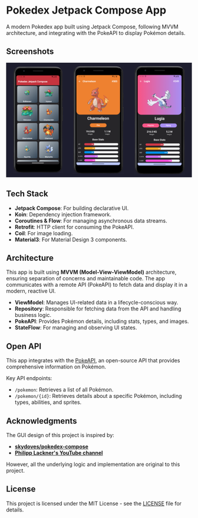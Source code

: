 # Pokedex Jetpack Compose App

A modern Pokedex app built using Jetpack Compose, following MVVM architecture, and integrating with the PokeAPI to display Pokémon details.

## Screenshots
![Pokedex Screenshot](https://github.com/r4ng3l-arch/pokedex-jetpack-compose/blob/main/previews/pokedex_example.png)

## Tech Stack
- **Jetpack Compose**: For building declarative UI.
- **Koin**: Dependency injection framework.
- **Coroutines & Flow**: For managing asynchronous data streams.
- **Retrofit**: HTTP client for consuming the PokeAPI.
- **Coil**: For image loading.
- **Material3**: For Material Design 3 components.

## Architecture
This app is built using **MVVM (Model-View-ViewModel)** architecture, ensuring separation of concerns and maintainable code. The app communicates with a remote API (PokeAPI) to fetch data and display it in a modern, reactive UI.

- **ViewModel**: Manages UI-related data in a lifecycle-conscious way.
- **Repository**: Responsible for fetching data from the API and handling business logic.
- **PokeAPI**: Provides Pokémon details, including stats, types, and images.
- **StateFlow**: For managing and observing UI states.

## Open API
This app integrates with the [PokeAPI](https://pokeapi.co/), an open-source API that provides comprehensive information on Pokémon.

Key API endpoints:
- `/pokemon`: Retrieves a list of all Pokémon.
- `/pokemon/{id}`: Retrieves details about a specific Pokémon, including types, abilities, and sprites.

## Acknowledgments
The GUI design of this project is inspired by:
- [**skydoves/pokedex-compose**](https://github.com/skydoves/pokedex-compose)
- [**Philipp Lackner's YouTube channel**](https://www.youtube.com/@PhilippLackner)

However, all the underlying logic and implementation are original to this project.

## License
This project is licensed under the MIT License - see the [LICENSE](LICENSE) file for details.
